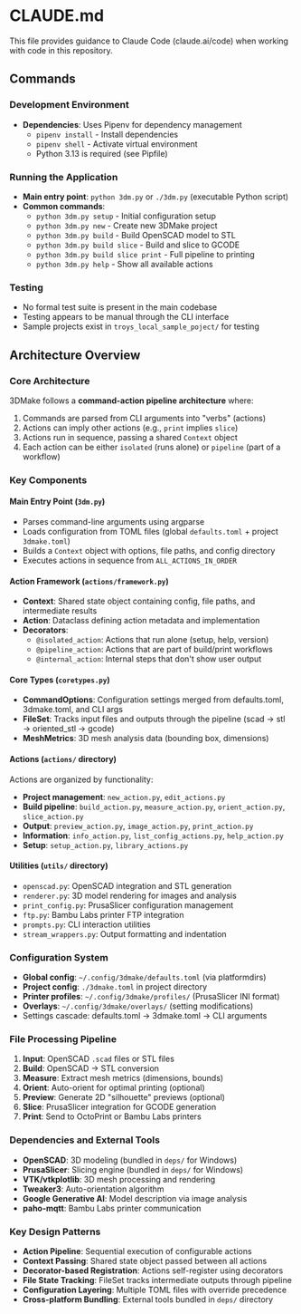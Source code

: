 # CLAUDE.md

This file provides guidance to Claude Code (claude.ai/code) when working with code in this repository.

## Commands

### Development Environment
- **Dependencies**: Uses Pipenv for dependency management
  - `pipenv install` - Install dependencies
  - `pipenv shell` - Activate virtual environment
  - Python 3.13 is required (see Pipfile)

### Running the Application
- **Main entry point**: `python 3dm.py` or `./3dm.py` (executable Python script)
- **Common commands**:
  - `python 3dm.py setup` - Initial configuration setup
  - `python 3dm.py new` - Create new 3DMake project
  - `python 3dm.py build` - Build OpenSCAD model to STL
  - `python 3dm.py build slice` - Build and slice to GCODE
  - `python 3dm.py build slice print` - Full pipeline to printing
  - `python 3dm.py help` - Show all available actions

### Testing
- No formal test suite is present in the main codebase
- Testing appears to be manual through the CLI interface
- Sample projects exist in `troys_local_sample_poject/` for testing

## Architecture Overview

### Core Architecture
3DMake follows a **command-action pipeline architecture** where:
1. Commands are parsed from CLI arguments into "verbs" (actions)
2. Actions can imply other actions (e.g., `print` implies `slice`)
3. Actions run in sequence, passing a shared `Context` object
4. Each action can be either `isolated` (runs alone) or `pipeline` (part of a workflow)

### Key Components

#### Main Entry Point (`3dm.py`)
- Parses command-line arguments using argparse
- Loads configuration from TOML files (global `defaults.toml` + project `3dmake.toml`)
- Builds a `Context` object with options, file paths, and config directory
- Executes actions in sequence from `ALL_ACTIONS_IN_ORDER`

#### Action Framework (`actions/framework.py`)
- **Context**: Shared state object containing config, file paths, and intermediate results
- **Action**: Dataclass defining action metadata and implementation
- **Decorators**:
  - `@isolated_action`: Actions that run alone (setup, help, version)
  - `@pipeline_action`: Actions that are part of build/print workflows
  - `@internal_action`: Internal steps that don't show user output

#### Core Types (`coretypes.py`)
- **CommandOptions**: Configuration settings merged from defaults.toml, 3dmake.toml, and CLI args
- **FileSet**: Tracks input files and outputs through the pipeline (scad → stl → oriented_stl → gcode)
- **MeshMetrics**: 3D mesh analysis data (bounding box, dimensions)

#### Actions (`actions/` directory)
Actions are organized by functionality:
- **Project management**: `new_action.py`, `edit_actions.py`
- **Build pipeline**: `build_action.py`, `measure_action.py`, `orient_action.py`, `slice_action.py`
- **Output**: `preview_action.py`, `image_action.py`, `print_action.py`
- **Information**: `info_action.py`, `list_config_actions.py`, `help_action.py`
- **Setup**: `setup_action.py`, `library_actions.py`

#### Utilities (`utils/` directory)
- `openscad.py`: OpenSCAD integration and STL generation
- `renderer.py`: 3D model rendering for images and analysis
- `print_config.py`: PrusaSlicer configuration management
- `ftp.py`: Bambu Labs printer FTP integration
- `prompts.py`: CLI interaction utilities
- `stream_wrappers.py`: Output formatting and indentation

### Configuration System
- **Global config**: `~/.config/3dmake/defaults.toml` (via platformdirs)
- **Project config**: `./3dmake.toml` in project directory
- **Printer profiles**: `~/.config/3dmake/profiles/` (PrusaSlicer INI format)
- **Overlays**: `~/.config/3dmake/overlays/` (setting modifications)
- Settings cascade: defaults.toml → 3dmake.toml → CLI arguments

### File Processing Pipeline
1. **Input**: OpenSCAD `.scad` files or STL files
2. **Build**: OpenSCAD → STL conversion
3. **Measure**: Extract mesh metrics (dimensions, bounds)
4. **Orient**: Auto-orient for optimal printing (optional)
5. **Preview**: Generate 2D "silhouette" previews (optional)
6. **Slice**: PrusaSlicer integration for GCODE generation
7. **Print**: Send to OctoPrint or Bambu Labs printers

### Dependencies and External Tools
- **OpenSCAD**: 3D modeling (bundled in `deps/` for Windows)
- **PrusaSlicer**: Slicing engine (bundled in `deps/` for Windows)
- **VTK/vtkplotlib**: 3D mesh processing and rendering
- **Tweaker3**: Auto-orientation algorithm
- **Google Generative AI**: Model description via image analysis
- **paho-mqtt**: Bambu Labs printer communication

### Key Design Patterns
- **Action Pipeline**: Sequential execution of configurable actions
- **Context Passing**: Shared state object passed between all actions
- **Decorator-based Registration**: Actions self-register using decorators
- **File State Tracking**: FileSet tracks intermediate outputs through pipeline
- **Configuration Layering**: Multiple TOML files with override precedence
- **Cross-platform Bundling**: External tools bundled in `deps/` directory